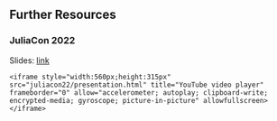 ## Further Resources

### JuliaCon 2022 

Slides: [link](juliacon22/presentation.html)

```@raw html
<iframe style="width:560px;height:315px" src="juliacon22/presentation.html" title="YouTube video player" frameborder="0" allow="accelerometer; autoplay; clipboard-write; encrypted-media; gyroscope; picture-in-picture" allowfullscreen></iframe>
```

